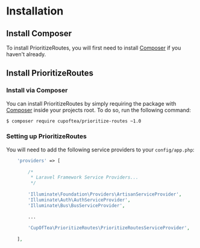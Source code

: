 # Installation
<!-- [[TOC]] -->

## Install Composer

To install PrioritizeRoutes, you will first need to install [Composer][composer] if you haven't already.

## Install PrioritizeRoutes

### Install via Composer

You can install PrioritizeRoutes by simply requiring the package with [Composer][composer] inside your projects root. To do so, run the following command:

```bash
$ composer require cupoftea/prioritize-routes ~1.0
```

### Setting up PrioritizeRoutes

You will need to add the following service providers to your `config/app.php`:

```php
	'providers' => [
        
		/*
		 * Laravel Framework Service Providers...
		 */
        
        'Illuminate\Foundation\Providers\ArtisanServiceProvider',
        'Illuminate\Auth\AuthServiceProvider',
        'Illuminate\Bus\BusServiceProvider',
        
        ...
        
        'CupOfTea\PrioritizeRoutes\PrioritizeRoutesServiceProvider',
        
	],
```

[composer]: https://getcomposer.org/doc/00-intro.md

